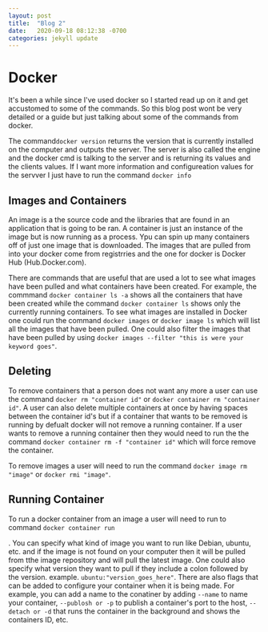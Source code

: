 ```yaml
---
layout: post
title:  "Blog 2"
date:   2020-09-18 08:12:38 -0700
categories: jekyll update
---
```


<h1>Docker</h1>
<p>
It's been a while since I've used docker so I started read up on it and get accustomed to some of the commands. So this blog post wont be very detailed or a guide but just talking about some of the commands from docker.
</p>
<p>The command<code>docker version</code> returns the version that is currently installed on the computer and outputs the server. The server is also called the engine and the docker cmd is talking to the server and is returning its values and the clients values. If I want more information and configureation values for the servver I just have to run the command <code>docker info</code></p>

<h2>Images and Containers</h2>
<p>An image is a the source code and the libraries that are found in an application that is going to be ran. A container is just an instance of the image but is now running as a process. Ypu can spin up many containers off of just one image that is downloaded. The images that are pulled from into your docker come from registrries and the one for docker is Docker Hub (Hub.Docker.com).
</p>
<p>There are commands that are useful that are used a lot to see what images have been pulled and what containers have been created. For example, the commmand <code>docker container ls -a</code> shows all the containers that have been created while the command <code>docker container ls</code> shows only the currently running containers. To see what images are installed in Docker one  could run the command <code>docker images</code> or <code>docker image ls</code> which will list all the images that have been pulled. One could also filter the images that have been pulled by using <code>docker images --filter "this is were your keyword goes"</code>.
<h2>Deleting</h2>
<p>To remove containers that a person does not want any more a user can use the command <code>docker rm "container id"</code> or <code>docker container rm "container id"</code>. A user can also delete multiple containers at once by having spaces between the container id's but if a container that wants to be removed is running by defualt docker will not remove a running container. If a user wants to remove a running container then they would need to run the the command <code>docker container rm -f "container id"</code> which will force remove the container.
</p>
<p>To remove images a user will need to run the command <code>docker image rm "image"</code> or <code>docker rmi "image"</code>. 

<h2>Running Container</h2>
<p>To run a docker container from an image a user will need to run to command <code>docker container run</code></p>. You can specify what kind of image you want to run like Debian, ubuntu, etc. and if the image is not found on your computer then it will be pulled from tthe image repository and will pull the latest image. One could also specify what version they want to pull if they include a colon followed by the version. example. <code>ubuntu:"version_goes_here"</code>. There are also flags that can be added to configure your container when it is being made. For example, you can add a name to the conatiner by adding <code>--name</code> to name your container, <code>--publosh or -p</code> to publish a container's port to the host, <code>--detach or -d</code> that runs the container in the background and shows the containers ID, etc. 